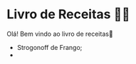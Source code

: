 # Livro de Receitas :man_cook:

Olá! Bem vindo ao livro de receitas:wave:

- Strogonoff de Frango;
- 